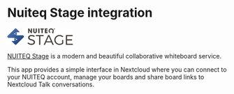 # Nuiteq Stage integration

[<img src="https://github.com/eneiluj/integration_nuiteq/raw/master/img/nuiteq.stage.logo.svg" width="150" />](https://nuiteqstage.se/en)

[NUITEQ Stage](https://nuiteqstage.se/en) is a modern and beautiful collaborative whiteboard service.

This app provides a simple interface in Nextcloud where you can connect to your NUITEQ account,
manage your boards and share board links to Nextcloud Talk conversations.
